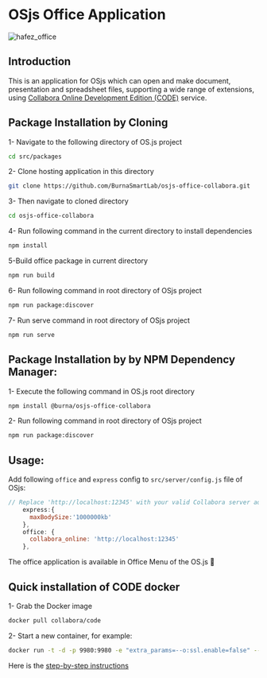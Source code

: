 # OSjs Office Application

![hafez_office](https://user-images.githubusercontent.com/70196035/124575730-e418f680-de60-11eb-9cef-77ee5e274a03.png)

## Introduction

This is an application for OSjs which can open and make document, presentation and spreadsheet files, supporting a wide range of extensions, using [Collabora Online Development Edition (CODE)](https://www.collaboraoffice.com/code/) service. <br/>

## Package Installation by Cloning

1- Navigate to the following directory of OS.js project

```bash
cd src/packages
```

2- Clone hosting application in this directory

```bash
git clone https://github.com/BurnaSmartLab/osjs-office-collabora.git
```

3- Then navigate to cloned directory

```bash
cd osjs-office-collabora
```

4- Run following command in the current directory to install dependencies

```bash
npm install
```

5-Build office package in current directory

```bash
npm run build
```

6- Run following command in root directory of OSjs project

```bash
npm run package:discover
```

7- Run serve command in root directory of OSjs project

```bash
npm run serve

```

## Package Installation by by NPM Dependency Manager:

1- Execute the following command in OS.js root directory

```bash
npm install @burna/osjs-office-collabora
```

2- Run following command in root directory of OSjs project

```bash
npm run package:discover
```

## Usage:

Add following `office` and `express` config to `src/server/config.js` file of OSjs:

```js
// Replace 'http://localhost:12345' with your valid Collabora server address
    express:{
      maxBodySize:'1000000kb'
    },
    office: {
      collabora_online: 'http://localhost:12345'
    },
```

The office application is available in Office Menu of the OS.js :tada:

## Quick installation of CODE docker

1- Grab the Docker image

```bash
docker pull collabora/code
```

2- Start a new container, for example:

```bash
docker run -t -d -p 9980:9980 -e "extra_params=--o:ssl.enable=false" --privileged  --volume "/usr/share/fonts/truetype/:/opt/collaboraoffice6.4/share/fonts/truetype/local/:ro" -e "username=admin" -e "password=admin" --name collabora --cap-add MKNOD collabora/code
```

Here is the [step-by-step instructions](https://sdk.collaboraonline.com/docs/installation/CODE_Docker_image.html)
